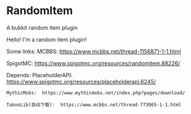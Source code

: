 # RandomItem
A bukkit random item plugin

Hello! I'm a random item plugin!

Some links:
MCBBS: https://www.mcbbs.net/thread-1156871-1-1.html

SpigotMC: https://www.spigotmc.org/resources/randomitem.88226/

Depends:
    PlaceholderAPI:  https://www.spigotmc.org/resources/placeholderapi.6245/
    
    MythicMobs:  https://www.mythicmobs.net/index.php?pages/download/
    
    TabooLib(自动下载):  https://www.mcbbs.net/thread-773065-1-1.html

